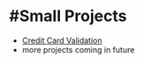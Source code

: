 #Small Projects
==============

* [Credit Card Validation](CreditCardValidation/)
* more projects coming in future

